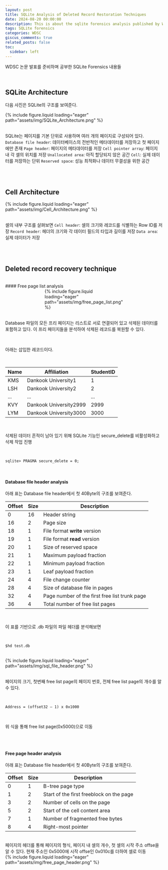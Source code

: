 ```yaml
---
layout: post
title: SQLite Analysis of Deleted Record Restoration Techniques
date: 2024-08-20 00:00:00
description: This is about the sqlite forensics analysis published by WDSC.
tags: SQLite forensics
categories: WDSC
giscus_comments: true
related_posts: false
toc:
  sidebar: left
---
```


WDSC 논문 발표를 준비하며 공부한 SQLite Forensics 내용들

<br>

## SQLite Architecture

다음 사진은 SQLite의 구조를 보여준다.
<div class="SQLite Architecture">
    {% include figure.liquid loading="eager" path="assets/img/SQLite_Architecture.png" %}
</div>

<br>

SQLite는 페이지를 기본 단위로 사용하며 여러 개의 페이지로 구성되어 있다.
`Database file header`: 데이터베이스의 전반적인 메타데이터를 저장하고 첫 페이지에만 존재
`Page header`: 페이지의 메타데이터를 저장
`Cell pointer array`: 페이지 내 각 셀의 위치를 저장
`Unallocated area`: 아직 할당되지 않은 공간
`Cell`: 실제 데이터를 저장하는 단위
`Reserved space`: 성능 최적화나 데이터 무결성을 위한 공간  



<br><br>


## Cell Architecture

<div class="Cell Architecture">
    {% include figure.liquid loading="eager" path="assets/img/Cell_Architecture.png" %}
</div>

<br>

셀의 내부 구조를 살펴보면
`Cell header`: 셀의 크기와 레코드를 식별하는 Row ID를 저장
`Record header`: 헤더의 크기와 각 데이터 필드의 타입과 길이를 저장
`Data area`: 실제 데이터가 저장  

<br><br>


## Deleted record recovery technique
<br>
#### Free page list analysis
<div class="Cell Architecture" style="max-width: 50%; margin: auto;">
    {% include figure.liquid loading="eager" path="assets/img/free_page_list.png" %}
</div>

<br>

Database 파일의 모든 프리 페이지는 리스트로 서로 연결되어 있고 삭제된 데이터를 포함하고 있다. 이 프리 페이지들을 분석하여 삭제된 레코드를 복원할 수 있다.  

<br>

아래는 삽입한 레코드이다.

<br>

| Name | Affiliation              | StudentID |
|------|--------------------------|-----------|
| KMS  | Dankook University1      | 1         |
| LSH  | Dankook University2      | 2         |
| ...  | ...                      | ...       |
| KVY  | Dankook University2999   | 2999      |
| LYM  | Dankook University3000   | 3000      |

<br>

삭제된 데이터 흔적이 남아 있기 위해 SQLite 기능인 secure_delete를 비활성화하고 삭제 작업 진행  

<br>

```sqlite> PRAGMA secure_delete = 0;```

<br>

#### Database file header analysis 

아래 표는 Database file header에서 첫 40Byte의 구조를 보여준다.

| Offset | Size | Description                                  |
|--------|------|----------------------------------------------|
| 0      | 16   | Header string                               |
| 16     | 2    | Page size                                   |
| 18     | 1    | File format **write** version               |
| 19     | 1    | File format **read** version                |
| 20     | 1    | Size of reserved space                      |
| 21     | 1    | Maximum payload fraction                    |
| 22     | 1    | Minimum payload fraction                    |
| 23     | 1    | Leaf payload fraction                       |
| 24     | 4    | File change counter                         |
| 28     | 4    | Size of database file in pages              |
| 32     | 4    | Page number of the first free list trunk page |
| 36     | 4    | Total number of free list pages             |

<br>

이 표를 기반으로 .db 파일의 파일 헤더를 분석해보면  

<br>

```$hd test.db```  

<br>

<div class="sql file Architecture">
    {% include figure.liquid loading="eager" path="assets/img/sql_file_header.png" %}
</div>

<br>

페이지의 크기, 첫번째 free list page의 페이지 번호, 전체 free list page의 개수를 알 수 있다.

<br>

`Address = (offset32 – 1) x 0x1000`

<br>

위 식을 통해 free list page(0x5000)으로 이동  

<br><br>

#### Free page header analysis 

아래 표는 Database file header에서 첫 40Byte의 구조를 보여준다.  



| Offset | Size | Description                                 |
|--------|------|---------------------------------------------|
| 0      | 1    | B-tree page type                           |
| 1      | 2    | Start of the first freeblock on the page   |
| 3      | 2    | Number of cells on the page                |
| 5      | 2    | Start of the cell content area             |
| 7      | 1    | Number of fragmented free bytes            |
| 8      | 4    | Right-most pointer                         |

<br>
페이지의 헤더를 통해 페이지의 형식, 페이지 내 셀의 개수, 첫 셀의 시작 주소 offse을 알 수 있다.
현재 주소인 0x5000에 시작 offse인 0x010c를 더하여 셀로 이동

<div class="free page header Architecture">
    {% include figure.liquid loading="eager" path="assets/img/free_page_header.png" %}
</div>